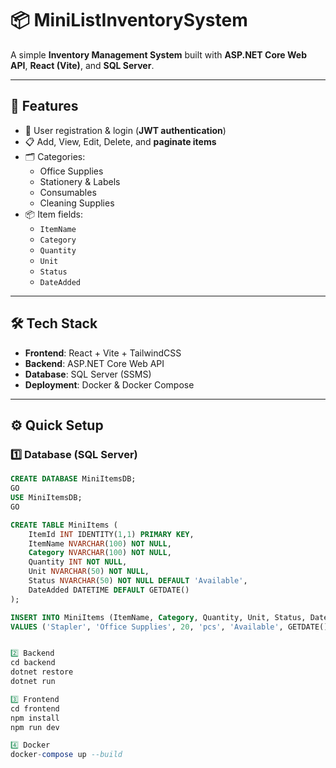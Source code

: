 # 📦 MiniListInventorySystem

A simple **Inventory Management System** built with **ASP.NET Core Web API**, **React (Vite)**, and **SQL Server**.

---

## 🚀 Features
- 🔑 User registration & login (**JWT authentication**)  
- 📋 Add, View, Edit, Delete, and **paginate items**  
- 🗂 Categories:
  - Office Supplies
  - Stationery & Labels
  - Consumables
  - Cleaning Supplies  
- 📦 Item fields:
  - `ItemName`
  - `Category`
  - `Quantity`
  - `Unit`
  - `Status`
  - `DateAdded`

---

## 🛠️ Tech Stack
- **Frontend**: React + Vite + TailwindCSS  
- **Backend**: ASP.NET Core Web API  
- **Database**: SQL Server (SSMS)  
- **Deployment**: Docker & Docker Compose  

---

## ⚙️ Quick Setup

### 1️⃣ Database (SQL Server)
```sql
CREATE DATABASE MiniItemsDB;
GO
USE MiniItemsDB;
GO

CREATE TABLE MiniItems (
    ItemId INT IDENTITY(1,1) PRIMARY KEY,
    ItemName NVARCHAR(100) NOT NULL,
    Category NVARCHAR(100) NOT NULL,
    Quantity INT NOT NULL,
    Unit NVARCHAR(50) NOT NULL,
    Status NVARCHAR(50) NOT NULL DEFAULT 'Available',
    DateAdded DATETIME DEFAULT GETDATE()
);

INSERT INTO MiniItems (ItemName, Category, Quantity, Unit, Status, DateAdded)
VALUES ('Stapler', 'Office Supplies', 20, 'pcs', 'Available', GETDATE());


2️⃣ Backend
cd backend
dotnet restore
dotnet run

3️⃣ Frontend
cd frontend
npm install
npm run dev

4️⃣ Docker
docker-compose up --build
